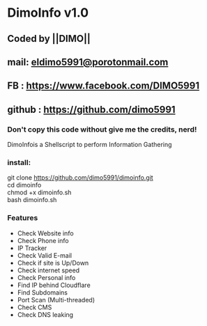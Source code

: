 # DimoInfo v1.0
## Coded by ||DIMO||
## mail: eldimo5991@porotonmail.com
## FB  : https://www.facebook.com/DIMO5991
## github : https://github.com/dimo5991
### Don't copy this code without give me the credits, nerd! 

DimoInfois a Shellscript to perform Information Gathering 

### install:
git clone https://github.com/dimo5991/dimoinfo.git        
cd dimoinfo               
chmod +x dimoinfo.sh                              
bash dimoinfo.sh                           

### Features
- Check Website info
- Check Phone info
- IP Tracker
- Check Valid E-mail
- Check if site is Up/Down
- Check internet speed
- Check Personal info
- Find IP behind Cloudflare
- Find Subdomains
- Port Scan (Multi-threaded)
- Check CMS
- Check DNS leaking


